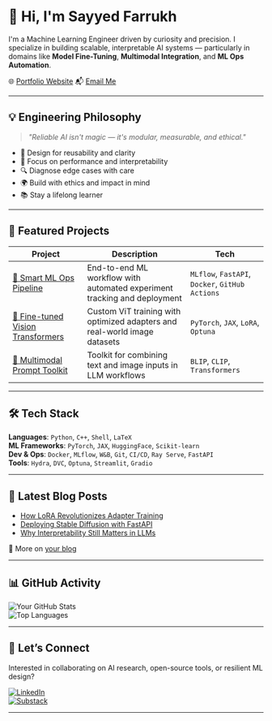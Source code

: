 # 👋 Hi, I'm Sayyed Farrukh

I'm a Machine Learning Engineer driven by curiosity and precision. I specialize in building scalable, interpretable AI systems — particularly in domains like **Model Fine-Tuning**, **Multimodal Integration**, and **ML Ops Automation**.

🌐 [Portfolio Website](https://sfarrukhm.github.io/)
📬 [Email Me](mailto:sfarrukhm@gmail.com)

---

## 💡 Engineering Philosophy

> _"Reliable AI isn't magic — it's modular, measurable, and ethical."_

- 🧩 Design for reusability and clarity  
- 🎯 Focus on performance and interpretability  
- 🔍 Diagnose edge cases with care  
- 🌍 Build with ethics and impact in mind  
- 📚 Stay a lifelong learner

---

## 🚀 Featured Projects

| Project | Description | Tech |
|--------|-------------|------|
| [🔗 Smart ML Ops Pipeline](https://github.com/yourhandle/mlops-pipeline) | End-to-end ML workflow with automated experiment tracking and deployment | `MLflow`, `FastAPI`, `Docker`, `GitHub Actions` |
| [🔗 Fine-tuned Vision Transformers](https://github.com/yourhandle/vit-finetune) | Custom ViT training with optimized adapters and real-world image datasets | `PyTorch`, `JAX`, `LoRA`, `Optuna` |
| [🔗 Multimodal Prompt Toolkit](https://github.com/yourhandle/multimodal-prompting) | Toolkit for combining text and image inputs in LLM workflows | `BLIP`, `CLIP`, `Transformers` |

---

## 🛠️ Tech Stack

**Languages**: `Python`, `C++`, `Shell`, `LaTeX`  
**ML Frameworks**: `PyTorch`, `JAX`, `HuggingFace`, `Scikit-learn`  
**Dev & Ops**: `Docker`, `MLflow`, `W&B`, `Git`, `CI/CD`, `Ray Serve`, `FastAPI`  
**Tools**: `Hydra`, `DVC`, `Optuna`, `Streamlit`, `Gradio`

---

## 📝 Latest Blog Posts

<!-- BLOG-POST-LIST:START -->
- [How LoRA Revolutionizes Adapter Training](https://your-site.com/blog/lora-adapters)
- [Deploying Stable Diffusion with FastAPI](https://your-site.com/blog/stable-deploy)
- [Why Interpretability Still Matters in LLMs](https://your-site.com/blog/interp-llms)
<!-- BLOG-POST-LIST:END -->

📰 More on [your blog](https://your-site.com/blog)

---

## 📊 GitHub Activity

![Your GitHub Stats](https://github-readme-stats.vercel.app/api?username=yourhandle&show_icons=true&hide_border=true)  
![Top Languages](https://github-readme-stats.vercel.app/api/top-langs/?username=yourhandle&layout=compact)

---

## 🤝 Let’s Connect

Interested in collaborating on AI research, open-source tools, or resilient ML design?

[![LinkedIn](https://img.shields.io/badge/-LinkedIn-blue?style=flat-square&logo=linkedin)](https://linkedin.com/in/yourprofile)  
[![Substack](https://img.shields.io/badge/-Substack-black?style=flat-square&logo=substack)](https://yourblog.substack.com)

---
